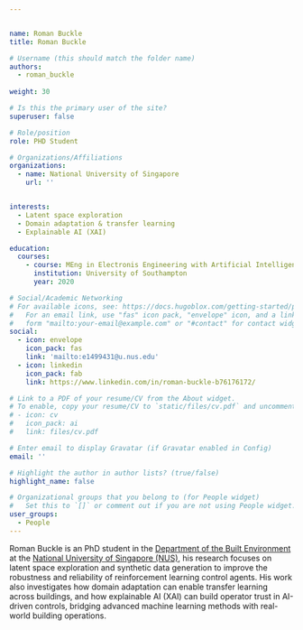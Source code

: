 ```yaml
---


name: Roman Buckle
title: Roman Buckle

# Username (this should match the folder name)
authors:
  - roman_buckle
  
weight: 30

# Is this the primary user of the site?
superuser: false

# Role/position
role: PHD Student

# Organizations/Affiliations
organizations:
  - name: National University of Singapore
    url: ''


interests:
  - Latent space exploration
  - Domain adaptation & transfer learning
  - Explainable AI (XAI)

education:
  courses:
    - course: MEng in Electronis Engineering with Artificial Intelligence
      institution: University of Southampton
      year: 2020

# Social/Academic Networking
# For available icons, see: https://docs.hugoblox.com/getting-started/page-builder/#icons
#   For an email link, use "fas" icon pack, "envelope" icon, and a link in the
#   form "mailto:your-email@example.com" or "#contact" for contact widget.
social:
  - icon: envelope
    icon_pack: fas
    link: 'mailto:e1499431@u.nus.edu'
  - icon: linkedin
    icon_pack: fab
    link: https://www.linkedin.com/in/roman-buckle-b76176172/

# Link to a PDF of your resume/CV from the About widget.
# To enable, copy your resume/CV to `static/files/cv.pdf` and uncomment the lines below.
# - icon: cv
#   icon_pack: ai
#   link: files/cv.pdf

# Enter email to display Gravatar (if Gravatar enabled in Config)
email: ''

# Highlight the author in author lists? (true/false)
highlight_name: false

# Organizational groups that you belong to (for People widget)
#   Set this to `[]` or comment out if you are not using People widget.
user_groups:
  - People
---
```


Roman Buckle is an PhD student in the [Department of the Built Environment](https://cde.nus.edu.sg/dbe/) at the [National University of Singapore (NUS)](http://www.nus.edu.sg), his research focuses on latent space exploration and synthetic data generation to improve the robustness and reliability of reinforcement learning control agents. His work also investigates how domain adaptation can enable transfer learning across buildings, and how explainable AI (XAI) can build operator trust in AI-driven controls, bridging advanced machine learning methods with real-world building operations.






